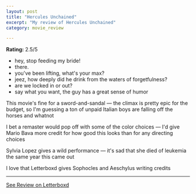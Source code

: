```yaml
---
layout: post
title: "Hercules Unchained"
excerpt: "My review of Hercules Unchained"
category: movie_review

---
```


**Rating:** 2.5/5

* hey, stop feeding my bride!
* there.
* you've been lifting, what's your max?
* jeez, how deeply did he drink from the waters of forgetfulness?
* are we locked in or out?
* say what you want, the guy has a great sense of humor

This movie's fine for a sword-and-sandal — the climax is pretty epic for the budget, so I'm guessing a ton of unpaid Italian boys are falling off the horses and whatnot

I bet a remaster would pop off with some of the color choices — I'd give Mario Bava more credit for how good this looks than for any directing choices

Sylvia Lopez gives a wild performance — it's sad that she died of leukemia the same year this came out

I love that Letterboxd gives Sophocles and Aeschylus writing credits

<hr>

[See Review on Letterboxd](https://boxd.it/4WW70R)
